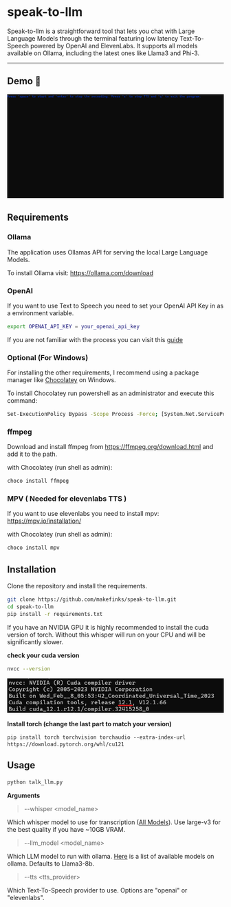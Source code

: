# speak-to-llm

Speak-to-llm is a straightforward tool that lets you chat with Large Language Models through the terminal featuring low latency Text-To-Speech powered by OpenAI and ElevenLabs. It supports all models available on Ollama, including the latest ones like Llama3 and Phi-3.
<hr> 

## Demo 🤖
![demo](/images/demo.gif)

## Requirements


### Ollama
The application uses Ollamas API for serving the local Large Language Models.

To install Ollama visit: https://ollama.com/download


### OpenAI
If you want to use Text to Speech you need to set your OpenAI API Key in as a environment variable.

```bash
export OPENAI_API_KEY = your_openai_api_key
```
If you are not familiar with the process you can visit this [guide](https://www.immersivelimit.com/tutorials/adding-your-openai-api-key-to-system-environment-variables)


### Optional (For Windows)
For installing the other requirements, I recommend using a package manager like [Chocolatey]([https://chocolatey.org/](https://chocolatey.org/install)) on Windows.

To install Chocolatey run powershell as an administrator and execute this command:
```bash
Set-ExecutionPolicy Bypass -Scope Process -Force; [System.Net.ServicePointManager]::SecurityProtocol = [System.Net.ServicePointManager]::SecurityProtocol -bor 3072; iex ((New-Object System.Net.WebClient).DownloadString('https://community.chocolatey.org/install.ps1'))
```

### ffmpeg
Download and install ffmpeg from https://ffmpeg.org/download.html and add it to the path.

with Chocolatey (run shell as admin):
```bash
choco install ffmpeg
````


### MPV ( Needed for elevenlabs TTS )
If you want to use elevenlabs you need to install mpv: https://mpv.io/installation/

with Chocolatey (run shell as admin):
```bash
choco install mpv
````

## Installation

Clone the repository and install the requirements.
```bash
git clone https://github.com/makefinks/speak-to-llm.git
cd speak-to-llm
pip install -r requirements.txt
```

If you have an NVIDIA GPU it is highly recommended to install the cuda version of torch. Without this whisper will run on your CPU and will be significantly slower.

<b>check your cuda version </b>
```bash
nvcc --version
```
![version](images/image.png)

<b>Install torch (change the last part to match your version) </b>
```
pip install torch torchvision torchaudio --extra-index-url https://download.pytorch.org/whl/cu121
```

## Usage

```bash
python talk_llm.py
```

<b> Arguments </b>

> --whisper <model_name>

Which whisper model to use for transcription ([All Models](https://github.com/openai/whisper)). Use large-v3 for the best quality if you have ~10GB VRAM.

> --llm_model <model_name>

Which LLM model to run with ollama. [Here](https://ollama.com/library) is a list of available models on ollama. Defaults to Llama3-8b.

> --tts <tts_provider>

Which Text-To-Speech provider to use. Options are "openai" or "elevenlabs".




